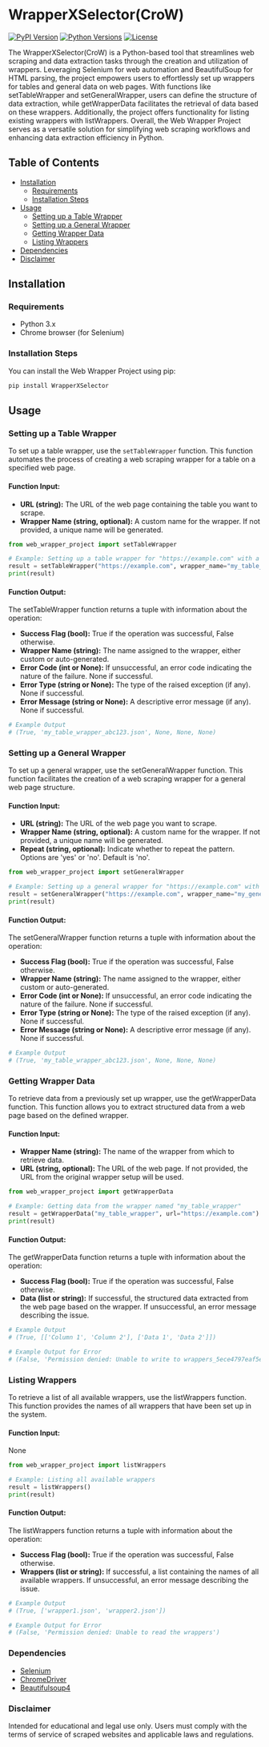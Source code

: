 # WrapperXSelector(CroW)

[![PyPI Version](https://img.shields.io/pypi/v/WrapperXSelector.svg)](https://pypi.org/project/WrapperXSelector/)
[![Python Versions](https://img.shields.io/pypi/pyversions/WrapperXSelector.svg)](https://pypi.org/project/WrapperXSelector/)
[![License](https://img.shields.io/pypi/l/WrapperXSelector.svg)](https://opensource.org/licenses/MIT)

The WrapperXSelector(CroW) is a Python-based tool that streamlines web scraping and data extraction tasks through the creation and utilization of wrappers. 
Leveraging Selenium for web automation and BeautifulSoup for HTML parsing, the project empowers users to effortlessly set up wrappers for tables and general 
data on web pages. With functions like setTableWrapper and setGeneralWrapper, users can define the structure of data extraction, while getWrapperData 
facilitates the retrieval of data based on these wrappers. Additionally, the project offers functionality for listing existing wrappers with listWrappers. 
Overall, the Web Wrapper Project serves as a versatile solution for simplifying web scraping workflows and enhancing data extraction efficiency in Python.
## Table of Contents

- [Installation](#installation)
  - [Requirements](#requirements)
  - [Installation Steps](#installation-steps)
- [Usage](#usage)
  - [Setting up a Table Wrapper](#setting-up-a-table-wrapper)
  - [Setting up a General Wrapper](#setting-up-a-general-wrapper)
  - [Getting Wrapper Data](#getting-wrapper-data)
  - [Listing Wrappers](#listing-wrappers)
- [Dependencies](#dependencies)
- [Disclaimer](#disclaimer)

## Installation

### Requirements

- Python 3.x
- Chrome browser (for Selenium)

### Installation Steps

You can install the Web Wrapper Project using pip:

```bash
pip install WrapperXSelector
```

## Usage

### Setting up a Table Wrapper

To set up a table wrapper, use the `setTableWrapper` function. This function automates the process of creating a web scraping wrapper for a table on a specified web page.

#### Function Input:

- **URL (string):** The URL of the web page containing the table you want to scrape.
- **Wrapper Name (string, optional):** A custom name for the wrapper. If not provided, a unique name will be generated.

```python
from web_wrapper_project import setTableWrapper

# Example: Setting up a table wrapper for "https://example.com" with a custom name
result = setTableWrapper("https://example.com", wrapper_name="my_table_wrapper")
print(result)
```

#### Function Output:

The setTableWrapper function returns a tuple with information about the operation:

- **Success Flag (bool):** True if the operation was successful, False otherwise.
- **Wrapper Name (string):** The name assigned to the wrapper, either custom or auto-generated.
- **Error Code (int or None):** If unsuccessful, an error code indicating the nature of the failure. None if successful.
- **Error Type (string or None):** The type of the raised exception (if any). None if successful.
- **Error Message (string or None):** A descriptive error message (if any). None if successful.

```python
# Example Output
# (True, 'my_table_wrapper_abc123.json', None, None, None)
```



### Setting up a General Wrapper

To set up a general wrapper, use the setGeneralWrapper function. This function facilitates the creation of a web scraping wrapper for a general web page structure.

#### Function Input:

- **URL (string):** The URL of the web page you want to scrape.
- **Wrapper Name (string, optional):** A custom name for the wrapper. If not provided, a unique name will be generated.
- **Repeat (string, optional):** Indicate whether to repeat the pattern. Options are 'yes' or 'no'. Default is 'no'.

```python
from web_wrapper_project import setGeneralWrapper

# Example: Setting up a general wrapper for "https://example.com" with a custom name and repeat pattern
result = setGeneralWrapper("https://example.com", wrapper_name="my_general_wrapper", repeat="yes")
print(result)
```

#### Function Output:

The setGeneralWrapper function returns a tuple with information about the operation:

- **Success Flag (bool):** True if the operation was successful, False otherwise.
- **Wrapper Name (string):** The name assigned to the wrapper, either custom or auto-generated.
- **Error Code (int or None):** If unsuccessful, an error code indicating the nature of the failure. None if successful.
- **Error Type (string or None):** The type of the raised exception (if any). None if successful.
- **Error Message (string or None):** A descriptive error message (if any). None if successful.

```python
# Example Output
# (True, 'my_table_wrapper_abc123.json', None, None, None)
```




### Getting Wrapper Data

To retrieve data from a previously set up wrapper, use the getWrapperData function. This function allows you to extract structured data from a web page based on the defined wrapper.

#### Function Input:

- **Wrapper Name (string):** The name of the wrapper from which to retrieve data.
- **URL (string, optional):** The URL of the web page. If not provided, the URL from the original wrapper setup will be used.

```python
from web_wrapper_project import getWrapperData

# Example: Getting data from the wrapper named "my_table_wrapper"
result = getWrapperData("my_table_wrapper", url="https://example.com")
print(result)
```

#### Function Output:

The getWrapperData function returns a tuple with information about the operation:

- **Success Flag (bool):** True if the operation was successful, False otherwise.
- **Data (list or string):** If successful, the structured data extracted from the web page based on the wrapper. If unsuccessful, an error message describing the issue.

```python
# Example Output
# (True, [['Column 1', 'Column 2'], ['Data 1', 'Data 2']])

# Example Output for Error
# (False, 'Permission denied: Unable to write to wrappers_5ece4797eaf5e')

```







### Listing Wrappers

To retrieve a list of all available wrappers, use the listWrappers function. This function provides the names of all wrappers that have been set up in the system.

#### Function Input:

None

```python
from web_wrapper_project import listWrappers

# Example: Listing all available wrappers
result = listWrappers()
print(result)
```

#### Function Output:

The listWrappers function returns a tuple with information about the operation:

- **Success Flag (bool):** True if the operation was successful, False otherwise.
- **Wrappers (list or string):** If successful, a list containing the names of all available wrappers. If unsuccessful, an error message describing the issue.

```python
# Example Output
# (True, ['wrapper1.json', 'wrapper2.json'])

# Example Output for Error
# (False, 'Permission denied: Unable to read the wrappers')

```


### Dependencies

- [Selenium](https://pypi.org/project/selenium/)
- [ChromeDriver](https://pypi.org/project/webdriver-manager/)
- [Beautifulsoup4](https://pypi.org/project/beautifulsoup4/)

### Disclaimer

Intended for educational and legal use only. Users must comply with the terms of service of scraped websites and applicable laws and regulations.

